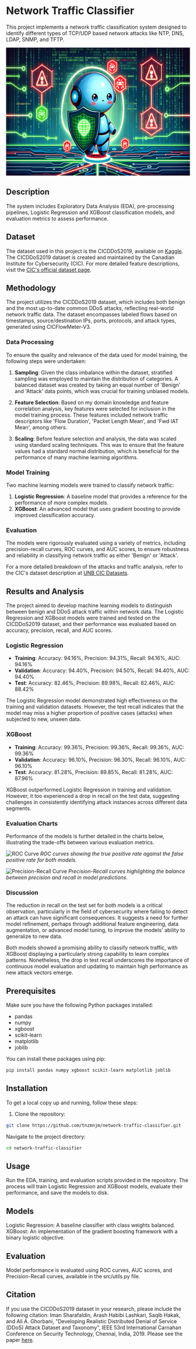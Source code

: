# Network Traffic Classifier
This project implements a network traffic classification system designed to identify different types of TCP/UDP based network attacks like NTP, DNS, LDAP, SNMP, and TFTP.


<img src="banner_photo.png" width="700" height="350">


## Description
The system includes Exploratory Data Analysis (EDA), pre-processing pipelines, Logistic Regression and XGBoost classification models, and evaluation metrics to assess performance.


## Dataset
The dataset used in this project is the CICDDoS2019, available on [Kaggle](https://www.kaggle.com/datasets/dhoogla/cicddos2019). The CICDDoS2019 dataset is created and maintained by the Canadian Institute for Cybersecurity (CIC). For more detailed feature descriptions, visit the [CIC's official dataset page](https://www.unb.ca/cic/datasets/ddos-2019.html).


## Methodology

The project utilizes the CICDDoS2019 dataset, which includes both benign and the most up-to-date common DDoS attacks, reflecting real-world network traffic data. The dataset encompasses labeled flows based on timestamps, source/destination IPs, ports, protocols, and attack types, generated using CICFlowMeter-V3.

### Data Processing
To ensure the quality and relevance of the data used for model training, the following steps were undertaken:

1. **Sampling**: Given the class imbalance within the dataset, stratified sampling was employed to maintain the distribution of categories. A balanced dataset was created by taking an equal number of 'Benign' and 'Attack' data points, which was crucial for training unbiased models.

2. **Feature Selection**: Based on my domain knowledge and feature correlation analysis, key features were selected for inclusion in the model training process. These features included network traffic descriptors like 'Flow Duration', 'Packet Length Mean', and 'Fwd IAT Mean', among others.

3. **Scaling**: Before feature selection and analysis, the data was scaled using standard scaling techniques. This was to ensure that the feature values had a standard normal distribution, which is beneficial for the performance of many machine learning algorithms.

### Model Training
Two machine learning models were trained to classify network traffic:

1. **Logistic Regression**: A baseline model that provides a reference for the performance of more complex models.
2. **XGBoost**: An advanced model that uses gradient boosting to provide improved classification accuracy.

### Evaluation
The models were rigorously evaluated using a variety of metrics, including precision-recall curves, ROC curves, and AUC scores, to ensure robustness and reliability in classifying network traffic as either 'Benign' or 'Attack'.


For a more detailed breakdown of the attacks and traffic analysis, refer to the CIC's dataset description at [UNB CIC Datasets](https://www.unb.ca/cic/datasets/ddos-2019.html).


## Results and Analysis

The project aimed to develop machine learning models to distinguish between benign and DDoS attack traffic within network data. The Logistic Regression and XGBoost models were trained and tested on the CICDDoS2019 dataset, and their performance was evaluated based on accuracy, precision, recall, and AUC scores.

### Logistic Regression
- **Training**: Accuracy: 94.16%, Precision: 94.31%, Recall: 94.16%, AUC: 94.16%
- **Validation**: Accuracy: 94.40%, Precision: 94.50%, Recall: 94.40%, AUC: 94.40%
- **Test**: Accuracy: 82.46%, Precision: 89.98%, Recall: 82.46%, AUC: 88.42%

The Logistic Regression model demonstrated high effectiveness on the training and validation datasets. However, the test recall indicates that the model may miss a higher proportion of positive cases (attacks) when subjected to new, unseen data.

### XGBoost
- **Training**: Accuracy: 99.36%, Precision: 99.36%, Recall: 99.36%, AUC: 99.36%
- **Validation**: Accuracy: 96.10%, Precision: 96.30%, Recall: 96.10%, AUC: 96.10%
- **Test**: Accuracy: 81.28%, Precision: 89.85%, Recall: 81.28%, AUC: 87.96%

XGBoost outperformed Logistic Regression in training and validation. However, it too experienced a drop in recall on the test data, suggesting challenges in consistently identifying attack instances across different data segments.

### Evaluation Charts
Performance of the models is further detailed in the charts below, illustrating the trade-offs between various evaluation metrics.

![ROC Curve](path/to/roc_curve.png)
*ROC curves showing the true positive rate against the false positive rate for both models.*

![Precision-Recall Curve](path/to/precision_recall_curve.png)
*Precision-Recall curves highlighting the balance between precision and recall in model predictions.*

### Discussion
The reduction in recall on the test set for both models is a critical observation, particularly in the field of cybersecurity where failing to detect an attack can have significant consequences. It suggests a need for further model refinement, perhaps through additional feature engineering, data augmentation, or advanced model tuning, to improve the models' ability to generalize to new data.

Both models showed a promising ability to classify network traffic, with XGBoost displaying a particularly strong capability to learn complex patterns. Nonetheless, the drop in test recall underscores the importance of continuous model evaluation and updating to maintain high performance as new attack vectors emerge.


## Prerequisites
Make sure you have the following Python packages installed:
- pandas
- numpy
- xgboost
- scikit-learn
- matplotlib
- joblib

You can install these packages using pip:
```sh
pip install pandas numpy xgboost scikit-learn matplotlib joblib
```

## Installation
To get a local copy up and running, follow these steps:

1. Clone the repository:
```sh
git clone https://github.com/tnzmnjm/network-traffic-classifier.git
```
Navigate to the project directory:
```sh
cd network-traffic-classifier
```

## Usage
Run the EDA, training, and evaluation scripts provided in the repository. The process will train Logistic Regression and XGBoost models, evaluate their performance, and save the models to disk.

## Models
Logistic Regression: A baseline classifier with class weights balanced.
XGBoost: An implementation of the gradient boosting framework with a binary logistic objective.

## Evaluation
Model performance is evaluated using ROC curves, AUC scores, and Precision-Recall curves, available in the src/utils.py file.

## Citation
If you use the CICDDoS2019 dataset in your research, please include the following citation:
Iman Sharafaldin, Arash Habibi Lashkari, Saqib Hakak, and Ali A. Ghorbani, "Developing Realistic Distributed Denial of Service (DDoS) Attack Dataset and Taxonomy", IEEE 53rd International Carnahan Conference on Security Technology, Chennai, India, 2019.
Please see the paper [here](https://ieeexplore.ieee.org/abstract/document/8888419).

